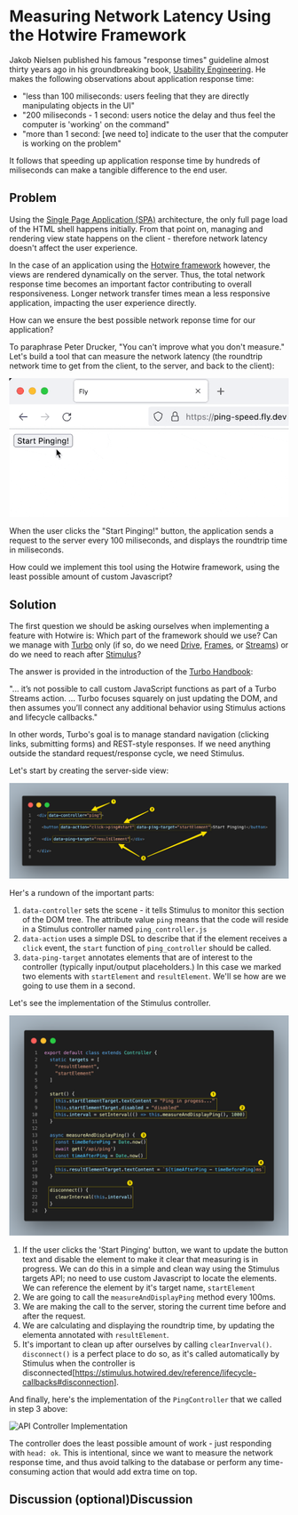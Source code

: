 # Measuring Network Latency Using the Hotwire Framework

Jakob Nielsen published his famous "response times" guideline almost thirty years ago in his groundbreaking book, [Usability Engineering](https://www.nngroup.com/books/usability-engineering/). He makes the following observations about application response time:

* "less than 100 miliseconds: users feeling that they are directly manipulating objects in the UI"
* "200 miliseconds - 1 second: users notice the delay and thus feel the computer is 'working' on the command"
* "more than 1 second: [we need to] indicate to the user that the computer is working on the problem"

It follows that speeding up application response time by hundreds of miliseconds can make a tangible difference to the end user.

## Problem

Using the [Single Page Application (SPA)](https://en.wikipedia.org/wiki/Single-page_application) architecture, the only full page load of the HTML shell happens initially. From that point on, managing and rendering view state happens on the client - therefore network latency doesn't affect the user experience.

In the case of an application using the [Hotwire framework](https://hotwired.dev/) however, the views are rendered dynamically on the server. Thus, the total network response time becomes an important factor contributing to overall responsiveness. Longer network transfer times mean a less responsive application, impacting the user experience directly.

How can we ensure the best possible network reponse time for our application?

To paraphrase Peter Drucker, "You can't improve what you don't measure." Let's build a tool that can measure the network latency (the roundtrip network time to get from the client, to the server, and back to the client):

![Self-serve ping tool demonstration](./self-serve-ping-tool-demo.gif)

When the user clicks the "Start Pinging!" button, the application sends a request to the server every 100 miliseconds, and displays the roundtrip time in miliseconds.

How could we implement this tool using the Hotwire framework, using the least possible amount of custom Javascript?

## Solution

The first question we should be asking ourselves when implementing a feature with Hotwire is: Which part of the framework should we use? Can we manage with [Turbo](https://turbo.hotwired.dev/) only (if so, do we need [Drive](https://turbo.hotwired.dev/handbook/drive), [Frames](https://turbo.hotwired.dev/handbook/frames), or [Streams](https://turbo.hotwired.dev/handbook/streams)) or do we need to reach after [Stimulus](https://stimulus.hotwired.dev/)?

The answer is provided in the introduction of the [Turbo Handbook](https://turbo.hotwired.dev/handbook/introduction):

"... it’s not possible to call custom JavaScript functions as part of a Turbo Streams action. ... Turbo focuses squarely on just updating the DOM, and then assumes you’ll connect any additional behavior using Stimulus actions and lifecycle callbacks."

In other words, Turbo's goal is to manage standard navigation (clicking links, submitting forms) and REST-style responses. If we need anything outside the standard request/response cycle, we need Stimulus.

Let's start by creating the server-side view:

![Rails view implementation](./rails-view-annotated.png)

Her's a rundown of the important parts:

1) `data-controller` sets the scene - it tells Stimulus to monitor this section of the DOM tree. The attribute value `ping` means that the code will reside in a Stimulus controller named `ping_controller.js`
2) `data-action` uses a simple DSL to describe that if the element receives a `click` event, the `start` function of `ping_controller` should be called.
3) `data-ping-target` annotates elements that are of interest to the controller (typically input/output placeholders.) In this case we marked two elements with `startElement` and `resultElement`. We'll se how are we going to use them in a second.

Let's see the implementation of the Stimulus controller.

![Stimulus controller implementation](./stimulus-controller-annotated.png)

1) If the user clicks the 'Start Pinging' button, we want to update the button text and disable the element to make it clear that measuring is in progress. We can do this in a simple and clean way using the Stimulus targets API; no need to use custom Javascript to locate the elements. We can reference the element by it's target name, `startElement`
2) We are going to call the `measureAndDisplayPing` method every 100ms.
3) We are making the call to the server, storing the current time before and after the request.
4) We are calculating and displaying the roundtrip time, by updating the elementa annotated with `resultElement`.
5) It's important to clean up after ourselves by calling `clearInverval()`. `disconnect()` is a perfect place to do so, as it's called automatically by Stimulus when the controller is disconnected[https://stimulus.hotwired.dev/reference/lifecycle-callbacks#disconnection].

And finally, here's the implementation of the `PingController` that we called in step 3 above:

![API Controller Implementation](./api-controller-implementation.png)

The controller does the least possible amount of work - just responding with `head: ok`. This is intentional, since we want to measure the network response time, and thus avoid talking to the database or perform any time-consuming action that would add extra time on top.

## Discussion (optional)Discussion
